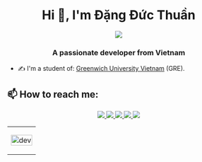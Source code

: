<h1 align="center">Hi 👋, I'm Đặng Đức Thuần </h1>
<p align="center"><img src="https://img.icons8.com/color/48/000000/vietnam-circular.png"/></p>
<h3 align="center">A passionate developer from Vietnam </h3>


- ✍ I'm a student of: [Greenwich University Vietnam](https://greenwich.edu.vn/) (GRE).


## 📫 How to reach me:



<p align="center">
  
  <a href="https://www.facebook.com/dangducthuan.ddt" alt="Facebook">
    <img src="https://img.icons8.com/fluent/48/000000/facebook-new.png" target="_blank" />
  </a> 
  <a href="https://github.com/DangDucThuan38" alt="Github">
    <img src="https://img.icons8.com/fluent/48/000000/github.png"/>
  </a> 
  <a href="" alt="Youtube channel" target="_blank" >
    <img src="https://img.icons8.com/fluent/48/000000/youtube-play.png"/>
  </a>
  <a href="https://www.instagram.com/dangthuan5/" alt="" target="_blank" >
   <img src="https://img.icons8.com/color/48/000000/instagram-new--v1.png"/>
  </a>
  <a href="dangducthuan999@gmail.com" alt="Email">
    <img src="https://img.icons8.com/fluent/48/000000/mailing.png"/>
  </a>
</p>


<table style="width:100%;">
  <tr>
    <td>
      <p align="center"> 
        <img src="https://cdn.dribbble.com/users/1059583/screenshots/4171367/coding-freak.gif" alt="dev" width="100%"/>
      </p>
    </td>
  </tr>
</table>


</p>
